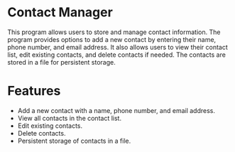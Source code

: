 # Contact Manager
This program allows users to store and manage contact information. The program provides options to add a new contact by entering their name, phone number, and email address. It also allows users to view their contact list, edit existing contacts, and delete contacts if needed. The contacts are stored in a file for persistent storage.

# Features
- Add a new contact with a name, phone number, and email address.
- View all contacts in the contact list.
- Edit existing contacts.
- Delete contacts.
- Persistent storage of contacts in a file.
